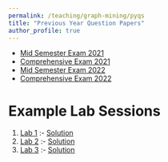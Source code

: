 ```yaml
---
permalink: /teaching/graph-mining/pyqs
title: "Previous Year Question Papers"
author_profile: true
---
```


- <a href="../../m2021.pdf" target="_blank">Mid Semester Exam 2021</a>
- <a href="../../c2021.pdf" target="_blank">Comprehensive Exam 2021</a>
- <a href="../../m2022.pdf" target="_blank">Mid Semester Exam 2022</a>
- <a href="../../c2022.pdf" target="_blank">Comprehensive Exam 2022</a>

Example Lab Sessions
======
1. <a href="../../l1.pdf" target="_blank">Lab 1</a> :- <a href="../../l1_s.pdf" target="_blank">Solution</a>
2. <a href="../../l2.pdf" target="_blank">Lab 2</a> :- <a href="../../l2_s.pdf" target="_blank">Solution</a>
3. <a href="../../l3.pdf" target="_blank">Lab 3</a> :- <a href="../../l3_s.pdf" target="_blank">Solution</a>

  

